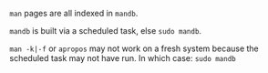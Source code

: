 `man` pages are all indexed in `mandb`.

`mandb` is built via a scheduled task, else `sudo mandb`.

`man -k|-f` or `apropos` may not work on a fresh system because the scheduled
task may not have run. In which case: `sudo mandb`

